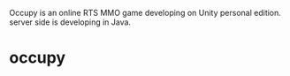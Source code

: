 Occupy is an online RTS MMO game developing on Unity personal edition.
server side is developing in Java.

# occupy
